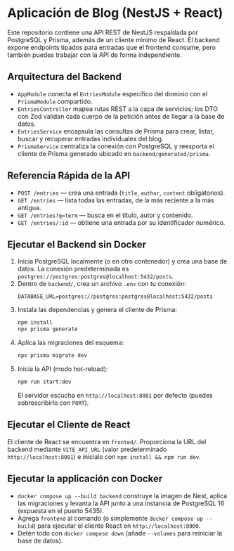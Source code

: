 # Aplicación de Blog (NestJS + React)

Este repositorio contiene una API REST de NestJS respaldada por PostgreSQL y Prisma, además de un cliente mìnimo de React. El backend expone endpoints tipados para entradas que el frontend consume, pero también puedes trabajar con la API de forma independiente.

## Arquitectura del Backend
- `AppModule` conecta el `EntriesModule` específico del dominio con el `PrismaModule` compartido.
- `EntriesController` mapea rutas REST a la capa de servicios; los DTO con Zod validan cada cuerpo de la petición antes de llegar a la base de datos.
- `EntriesService` encapsula las consultas de Prisma para crear, listar, buscar y recuperar entradas individuales del blog.
- `PrismaService` centraliza la conexión con PostgreSQL y reexporta el cliente de Prisma generado ubicado en `backend/generated/prisma`.

## Referencia Rápida de la API
- `POST /entries` — crea una entrada (`title`, `author`, `content` obligatorios).
- `GET /entries` — lista todas las entradas, de la más reciente a la más antigua.
- `GET /entries?q=term` — busca en el título, autor y contenido.
- `GET /entries/:id` — obtiene una entrada por su identificador numérico.

## Ejecutar el Backend sin Docker
1. Inicia PostgreSQL localmente (o en otro contenedor) y crea una base de datos. La conexión predeterminada es `postgres://postgres:postgres@localhost:5432/posts`.
2. Dentro de `backend/`, crea un archivo `.env` con tu conexión:
   ```env
   DATABASE_URL=postgres://postgres:postgres@localhost:5432/posts
   ```
3. Instala las dependencias y genera el cliente de Prisma:
   ```bash
   npm install
   npx prisma generate
   ```
4. Aplica las migraciones del esquema:
   ```bash
   npx prisma migrate dev
   ```
5. Inicia la API (modo hot-reload):
   ```bash
   npm run start:dev
   ```
   El servidor escucha en `http://localhost:8001` por defecto (puedes sobrescribirlo con `PORT`).

## Ejecutar el Cliente de React
El cliente de React se encuentra en `fronted/`. Proporciona la URL del backend mediante `VITE_API_URL` (valor predeterminado `http://localhost:8001`) e inícialo con `npm install && npm run dev`.


## Ejecutar la applicación con Docker
- `docker compose up --build backend` construye la imagen de Nest, aplica las migraciones y levanta la API junto a una instancia de PostgreSQL 16 (expuesta en el puerto 5435).
- Agrega `frontend` al comando (o simplemente `docker compose up --build`) para ejecutar el cliente React en `http://localhost:8000`.
- Detén todo con `docker compose down` (añade `--volumes` para reiniciar la base de datos).



